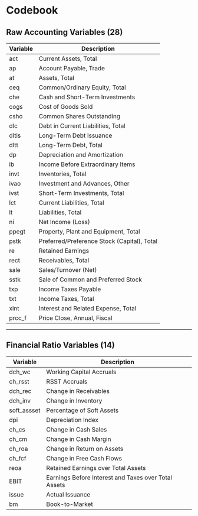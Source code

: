 # Codebook

## Raw Accounting Variables (28)

| Variable   | Description                                          |
|------------|------------------------------------------------------|
| act        | Current Assets, Total                                |
| ap         | Account Payable, Trade                               |
| at         | Assets, Total                                        |
| ceq        | Common/Ordinary Equity, Total                        |
| che        | Cash and Short-Term Investments                      |
| cogs       | Cost of Goods Sold                                   |
| csho       | Common Shares Outstanding                            |
| dlc        | Debt in Current Liabilities, Total                   |
| dltis      | Long-Term Debt Issuance                              |
| dltt       | Long-Term Debt, Total                                |
| dp         | Depreciation and Amortization                        |
| ib         | Income Before Extraordinary Items                    |
| invt       | Inventories, Total                                   |
| ivao       | Investment and Advances, Other                       |
| ivst       | Short-Term Investments, Total                        |
| lct        | Current Liabilities, Total                           |
| lt         | Liabilities, Total                                   |
| ni         | Net Income (Loss)                                    |
| ppegt      | Property, Plant and Equipment, Total                 |
| pstk       | Preferred/Preference Stock (Capital), Total          |
| re         | Retained Earnings                                    |
| rect       | Receivables, Total                                   |
| sale       | Sales/Turnover (Net)                                 |
| sstk       | Sale of Common and Preferred Stock                   |
| txp        | Income Taxes Payable                                 |
| txt        | Income Taxes, Total                                  |
| xint       | Interest and Related Expense, Total                  |
| prcc_f     | Price Close, Annual, Fiscal                          |

---

## Financial Ratio Variables (14)

| Variable      | Description                                                |
|---------------|------------------------------------------------------------|
| dch_wc        | Working Capital Accruals                                   |
| ch_rsst       | RSST Accruals                                              |
| dch_rec       | Change in Receivables                                      |
| dch_inv       | Change in Inventory                                        |
| soft_assset   | Percentage of Soft Assets                                  |
| dpi           | Depreciation Index                                         |
| ch_cs         | Change in Cash Sales                                       |
| ch_cm         | Change in Cash Margin                                      |
| ch_roa        | Change in Return on Assets                                 |
| ch_fcf        | Change in Free Cash Flows                                  |
| reoa          | Retained Earnings over Total Assets                        |
| EBIT          | Earnings Before Interest and Taxes over Total Assets       |
| issue         | Actual Issuance                                            |
| bm            | Book-to-Market                                             |

